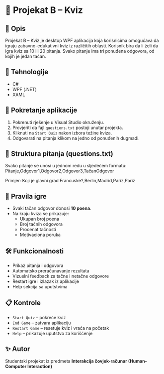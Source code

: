 # 🎉 Projekat B – Kviz

## 🧠 Opis

Projekat B – Kviz je desktop WPF aplikacija koja korisnicima omogućava da igraju zabavno-edukativni kviz iz različitih oblasti. Korisnik bira da li želi da igra kviz sa 10 ili 20 pitanja. Svako pitanje ima tri ponuđena odgovora, od kojih je jedan tačan.

## 🔧 Tehnologije
- C#
- WPF (.NET)
- XAML

## 🚀 Pokretanje aplikacije

1. Pokrenuti rješenje u Visual Studio okruženju.
2. Provjeriti da fajl `questions.txt` postoji unutar projekta.
3. Kliknuti na `Start Quiz` nakon izbora težine kviza.
4. Odgovarati na pitanja klikom na jedno od ponuđenih dugmadi.

## 📂 Struktura pitanja (questions.txt)

Svako pitanje se unosi u jednom redu u sljedećem formatu:
Pitanje,Odgovor1,Odgovor2,Odgovor3,TačanOdgovor

Primjer:
Koji je glavni grad Francuske?,Berlin,Madrid,Pariz,Pariz

## 🎯 Pravila igre

- Svaki tačan odgovor donosi **10 poena**.
- Na kraju kviza se prikazuje:
  - Ukupan broj poena
  - Broj tačnih odgovora
  - Procenat tačnosti
  - Motivaciona poruka

## 🛠️ Funkcionalnosti

- Prikaz pitanja i odgovora
- Automatsko preračunavanje rezultata
- Vizuelni feedback za tačne i netačne odgovore
- Restart igre i izlazak iz aplikacije
- Help sekcija sa uputstvima

## 📋 Kontrole

- `Start Quiz` – pokreće kviz
- `End Game` – zatvara aplikaciju
- `Restart Game` – resetuje kviz i vraća na početak
- `Help` – prikazuje uputstvo za korišćenje

## ✨ Autor

Studentski projekat iz predmeta **Interakcija čovjek-računar (Human-Computer Interaction)**




